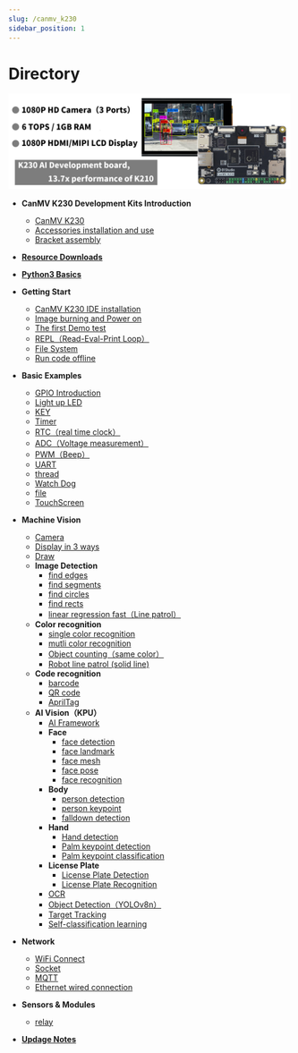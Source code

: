 ```yaml
---
slug: /canmv_k230
sidebar_position: 1
---
```


# Directory

![directory](./img/directory/directory1.png)

- **CanMV K230 Development Kits Introduction**

    - [CanMV K230](./intro/canmv_k230.md)
    - [Accessories installation and use](./intro/module.md)
    - [Bracket assembly](./intro/bracket.md)

- [**Resource Downloads**](./download.md)

- [**Python3 Basics**](./python_learn.md)

- **Getting Start**

    - [CanMV K230 IDE installation](./getting_start/canmv_ide.md)
    - [Image burning and Power on](./getting_start/image.md)
    - [The first Demo test](./getting_start/demo.md)
    - [REPL（Read-Eval-Print Loop）](./getting_start/repl.md)
    - [File System](./getting_start/file_system.md)
    - [Run code offline](./getting_start/run_offline.md)

- **Basic Examples**

    - [GPIO Introduction](./basic_examples/gpio_intro.md) 
    - [Light up LED](./basic_examples/led.md) 
    - [KEY](./basic_examples/key.md) 
    - [Timer](./basic_examples/timer.md) 
    - [RTC（real time clock）](./basic_examples/rtc.md) 
    - [ADC（Voltage measurement）](./basic_examples/adc.md) 
    - [PWM（Beep）](./basic_examples/pwm_beep.md) 
    - [UART](./basic_examples/uart.md) 
    - [thread](./basic_examples/thread.md) 
    - [Watch Dog](./basic_examples/watchdog.md) 
    - [file](./basic_examples/file.md) 
    - [TouchScreen](./basic_examples/touchscreen.md) 

- **Machine Vision**

    - [Camera](./machine_vision/camera.md) 
    - [Display in 3 ways](./machine_vision/display.md) 
    - [Draw](./machine_vision/draw.md) 
    - **Image Detection**
        - [find edges](./machine_vision/image_detection/find_edges.md) 
        - [find segments](./machine_vision/image_detection/find_segments.md) 
        - [find circles](./machine_vision/image_detection/find_circles.md) 
        - [find rects](./machine_vision/image_detection/find_rects.md) 
        - [linear regression fast（Line patrol）](./machine_vision/image_detection/linear_regression_fast.md) 
    - **Color recognition**
        - [single color recognition](./machine_vision/color_recognition/single_color.md) 
        - [mutli color recognition](./machine_vision/color_recognition/mutli_color.md) 
        - [Object counting（same color）](./machine_vision/color_recognition/count.md) 
        - [Robot line patrol (solid line)](./machine_vision/color_recognition/line_follow.md) 
    - **Code recognition**
        - [barcode](./machine_vision/code/barcode.md) 
        - [QR code](./machine_vision/code/qr_code.md )
        - [AprilTag](./machine_vision/code/apriltag.md) 
    - **AI Vision（KPU）**
        - [AI Framework](./machine_vision/ai_vision/ai_frame.md) 
        - **Face**
            - [face detection](./machine_vision/ai_vision/face/face_detection.md) 
            - [face landmark](./machine_vision/ai_vision/face/face_landmark.md) 
            - [face mesh](./machine_vision/ai_vision/face/face_mesh.md) 
            - [face pose](./machine_vision/ai_vision/face/face_pose.md) 
            - [face recognition](./machine_vision/ai_vision/face/face_recognition.md) 
        - **Body**
            - [person detection](./machine_vision/ai_vision/body/person_detection.md) 
            - [person keypoint](./machine_vision/ai_vision/body/person_keypoint.md) 
            - [falldown detection](./machine_vision/ai_vision/body/falldown_detection.md) 
        - **Hand**
            - [Hand detection](./machine_vision/ai_vision/hand/hand_detection.md) 
            - [Palm keypoint detection](./machine_vision/ai_vision/hand/hand_keypoint_det.md) 
            - [Palm keypoint classification](./machine_vision/ai_vision/hand/hand_keypoint_class.md) 
        - **License Plate**
            - [License Plate Detection](./machine_vision/ai_vision/license/license_det.md) 
            - [License Plate Recognition](./machine_vision/ai_vision/license/license_det_rec.md) 
        - [OCR](./machine_vision/ai_vision/ocr_rec.md) 
        - [Object Detection（YOLOv8n）](./machine_vision/ai_vision/object_detection.md) 
        - [Target Tracking](./machine_vision/ai_vision/tracker.md) 
        - [Self-classification learning](./machine_vision/ai_vision/self_learning.md) 

- **Network**

    - [WiFi Connect](./network/wifi_connect.md) 
    - [Socket](./network/socket.md) 
    - [MQTT](./network/mqtt.md) 
    - [Ethernet wired connection](./network/ethernet.md) 

- **Sensors & Modules**

    - [relay](./sensor_module/relay.md) 

- [**Updage Notes**](./update.md)


